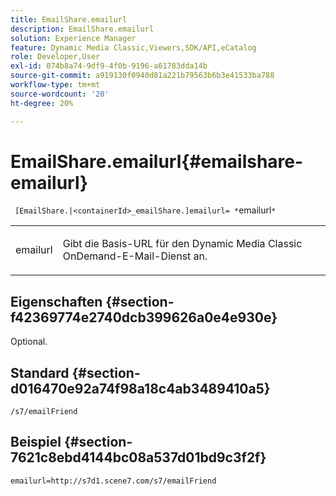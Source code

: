 ```yaml
---
title: EmailShare.emailurl
description: EmailShare.emailurl
solution: Experience Manager
feature: Dynamic Media Classic,Viewers,SDK/API,eCatalog
role: Developer,User
exl-id: 074b8a74-9df9-4f0b-9196-a61783dda14b
source-git-commit: a919130f0940d81a221b79563b6b3e41533ba788
workflow-type: tm+mt
source-wordcount: '20'
ht-degree: 20%

---
```


# EmailShare.emailurl{#emailshare-emailurl}

` [EmailShare.|<containerId>_emailShare.]emailurl= *`emailurl`*`

<table id="table_5321841E90C941678F32AAF995CDC257"> 
 <tbody> 
  <tr> 
   <td colname="col1"> <p><span class="codeph"><span class="varname"> emailurl</span></span> </p> </td> 
   <td colname="col2"> <p> Gibt die Basis-URL für den Dynamic Media Classic OnDemand-E-Mail-Dienst an. </p> </td> 
  </tr> 
 </tbody> 
</table>

## Eigenschaften {#section-f42369774e2740dcb399626a0e4e930e}

Optional.

## Standard {#section-d016470e92a74f98a18c4ab3489410a5}

`/s7/emailFriend`

## Beispiel {#section-7621c8ebd4144bc08a537d01bd9c3f2f}

`emailurl=http://s7d1.scene7.com/s7/emailFriend`
